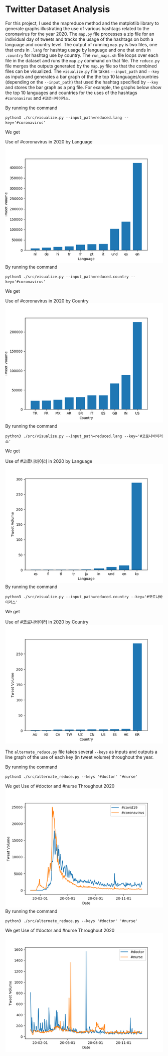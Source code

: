 # Twitter Dataset Analysis

For this project, I used the mapreduce method and the matplotlib library to generate graphs illustrating the use of various hashtags related to the coronavirus for the year 2020.
The `map.py` file processes a zip file for an individual day of tweets and tracks the usage of the hashtags on both a language and country level.
The output of running `map.py` is two files, one that ends in `.lang` for hashtag usage by language and one that ends in `.country` for hashtag use by country.
The `run_maps.sh` file loops over each file in the dataset and runs the `map.py` command on that file.
The `reduce.py` file merges the outputs generated by the `map.py` file so that the combined files can be visualized.
The `visualize.py` file takes `--input_path` and `--key` as inputs and generates a bar graph of the the top 10 languages/countries (depending on the `--input_path`) that used the hashtag specified by `--key` and stores the bar graph as a png file.
For example, the graphs below show the top 10 languages and countries for the uses of the hashtags `#coronavirus` and `#코로나바이러스`. 

By running the command 
```
python3 ./src/visualize.py --input_path=reduced.lang --key='#coronavirus'
```
We get

Use of #coronavirus in 2020 by Language
![#coronavirus by language](coronavirus_lang.png)
By running the command
```
python3 ./src/visualize.py --input_path=reduced.country --key='#coronavirus'
```
We get

Use of #coronavirus in 2020 by Country
![#coronavirus by country](coronavirus_country.png)
By running the command
```
python3 ./src/visualize.py --input_path=reduced.lang --key='#코로나바이러스'
```
We get

Use of #코로나바이러 in 2020 by Language
![#코로나바이러by language](코로나바이러스_lang.png)
By running the command
```
python3 ./src/visualize.py --input_path=reduced.country --key='#코로나바이러스'
```
We get

Use of #코로나바이러 in 2020 by Country
![#코로나바이러by country](코로나바이러스_country.png)

The `alternate_reduce.py` file takes several `--keys` as inputs and outputs a line graph of the use of each key (in tweet volume) throughout the year.

By running the command
```
python3 ./src/alternate_reduce.py --keys '#doctor' '#nurse'
```
We get 
Use of #doctor and #nurse Throughout 2020
![#covid19 and #coronavirus throughout 2020](covid19_coronavirus.png)
By running the command
```
python3 ./src/alternate_reduce.py --keys '#doctor' '#nurse'
```
We get
Use of #doctor and #nurse Throughout 2020
![#doctor and #nurse throughout 2020](doctor_nurse.png)

